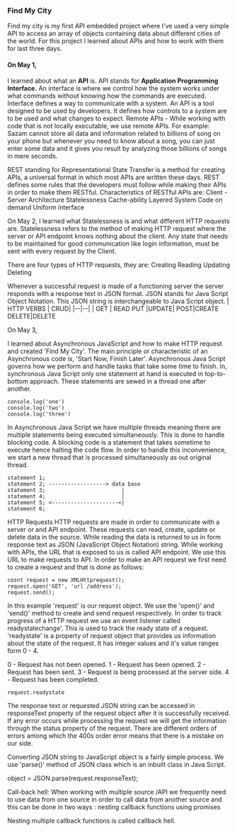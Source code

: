 ### Find My City

Find my city is my first API embedded project where I've used a very simple API to access an array of objects containing data about different cities of the world. For this project I learned about APIs and how to work with them for last three days. 

#### On May 1, 
I learned about what an **API** is. API stands for **Application Programming Interface.** An interface is where we control how the system works under what commands without knowing how the commands are executed. Interface defines a way to communicate with a system. 
An API is a tool designed to be used by developers. It defines how controls to a system are to be used and what changes to expect. 
Remote APIs - While working with code that is not locally executable, we use remote APIs. For example: Sazam cannot store all data and information related to billions of song on your phone but whenever you need to know about a song, you can just enter some data and it gives you result by analyzing those billions of songs in mere seconds. 

REST standing for Representational State Transfer is a method for creating APIs, a universal format in which most APIs are written these days. REST defines some rules that the developers must follow while making their APIs in order to make them RESTful. Characteristics of RESTful APIs are:
Client - Server Architecture
Statelessness
Cache-ability
Layered System
Code on demand
Uniform interface

On May 2, 
I learned what Statelessness is and what different HTTP requests are. Statelessness refers to the method of making HTTP request where the server or API endpoint knows nothing about the client. Any state that needs to be maintained for good communication like login information, must be sent with every request by the Client. 

There are four types of HTTP requests, they are:
Creating
Reading
Updating
Deleting

Whenever a successful request is made of a functioning server the server responds with a response text in JSON format. JSON stands for Java Script Object Notation. This JSON string is interchangeable to Java Script object. 
| HTTP VERBS |  CRUD|
|--|--|
| GET | READ
PUT |UPDATE|
POST|CREATE
DELETE|DELETE

On May 3, 

I learned about Asynchronous JavaScript and how to make HTTP request and created 'Find My City'. The main principle or characteristic of an Asynchronous code is, 'Start Now, Finish Later'. Asynchronous Java Script governs how we perform and handle tasks that take some time to finish. In, synchronous Java Script only one statement at hand is executed in top-to-bottom approach. These statements are sewed in a thread one after another. 

    console.log('one') 
    console.log('two')
    console.log('three')
    
  In Asynchronous Java Script we have multiple threads meaning there are multiple statements being executed simultaneously. This is done to handle blocking code. A blocking code is a statement that takes sometime to execute hence halting the code flow. In order to handle this inconvenience, we start a new thread that is processed simultaneously as out original thread. 

    statement 1;
    statement 2; ------------------> data base
    statement 3;						|
    statement 4;						|
    statement 5; <---------------------<|
    statement 6;

HTTP Requests
HTTP requests are made in order to communicate with a server or and API endpoint. These requests can read, create, update or delete data in the source.  While reading the data is returned to us in form response text as JSON (JavaScript Object Notation) string.  While working with APIs, the URL that is exposed to us is called API endpoint. We use this URL to make requests to API.  In order to make an API request we first need to create a request and that is done as follows:

    cosnt request = new XMLHttprequest();
    request.open('GET', 'url /address');
    request.send();
    
   In this example 'request' is our request object. We use the 'open()' and 'send()' method to create and send request respectively. In order to track progress of a HTTP request we use an event listener called readystatechange'. This  is used to track the ready state of a request. 'readystate' is a property of request object that provides us information about the state of the request. It has integer values and it's value ranges form 0 - 4. 
   
   0 - Request has not been opened.
   1 - Request has been opened.
   2 - Request has been sent.
   3 - Request is being processed at the server side.
   4 - Request has been completed.

    request.readystate
  The response text or requested JSON string can be accessed in responseText property of the request object after it is successfully received. If any error occurs while processing the request we will get the information through the status property of the request. There are different orders of errors among which the 400s order error means that there is a mistake on our side. 

Converting JSON string to JavaScript object is a fairly simple process. We use 'parse()' method of JSON class which is an inbuilt class in Java Script. 

object = JSON.parse(request.responseText);

Call-back hell: When working with multiple source /API we frequently need to use data from one source in order to call data from another source and this can be done in two ways : nesting callback functions
											  using promises
									
Nesting multiple callback functions is called callback hell. 
